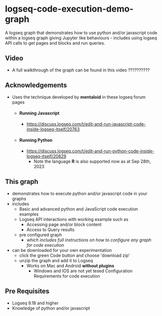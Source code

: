 # logseq-code-execution-demo-graph
A logseq graph that demonstrates how to use python and/or javascript code within a logseq graph giving Jupyter like behaviours - includes using logseq API calls to get pages and blocks and run queries.

## Video
 - A full walkthrough of the graph can be found in this video ??????????

## Acknowledgements
- Uses the technique developed by **mentaloid** in these logseq forum pages
	- #### Running Javascript
	  - https://discuss.logseq.com/t/edit-and-run-javascript-code-inside-logseq-itself/20763
	- #### Running Python
	  - https://discuss.logseq.com/t/edit-and-run-python-code-inside-logseq-itself/20829
		- Note the language **R** is also supported now as at Sep 28th, 2023
## This graph 
  - demonstrates how to execute python and/or javascript code  in your graphs
  - includes
    - Basic and advanced python and JavaScript code execution examples
    - Logseq API interactions with working example such as
      - Accessing page and/or block content
      - Access to Query results
    - pre configured graph
      - *which includes full instructions on how to configure any graph for code execution*
  - can be downloaded for your own experimentation
    - click the green Code button and choose 'download zip'
    - unzip the graph and add it to Logseq
      - Works on Mac and Android **without plugins**
        - Windows and IOS are not yet tesed
Configuration Requirements for code execution
## Pre Requisites
  - Logseq 9.18 and higher
  - Knowledge of python and/or javascript
